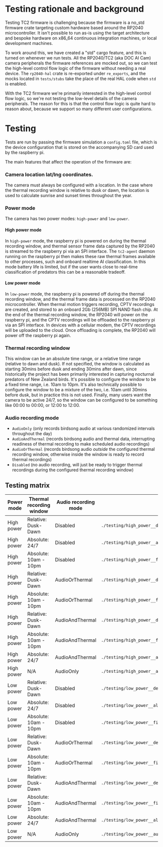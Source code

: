 # Testing rationale and background

Testing TC2 firmware is challenging because the firmware is a no_std firmware crate targeting custom hardware based
around the RP2040 microcontroller.
It isn't possible to run as-is using the target architecture and bespoke hardware on
x86_64 continuous integration machines, or local development machines.

To work around this, we have created a "std" cargo feature, and this is turned on whenever we
run tests.
All the RP2040/TC2 (aka DOC AI Cam) camera peripherals the firmware references are
mocked out, so we can test the high-level control flow logic of the firmware without
needing a real device.
The `rp2040-hal` crate is re-exported under `re_exports`, and the mocks
located in `tests/stubs` take the place of the real HAL code when `std` is enabled.

With the TC2 firmware we're primarily interested in the high-level control flow logic,
so we're not testing the low-level details of the camera peripherals. The reason for this is that the control flow logic
is quite hard to reason about, because we support so many different user configurations.

# Testing

Tests are run by passing the firmware simulation a `config.toml` file, which is the device configuration that is stored
on the accompanying SD card used by the raspberry pi.

The main features that affect the operation of the firmware are:

### Camera location lat/lng coordinates.

The camera must always be configured with a location. In the case where the thermal recording window is relative to dusk
or dawn, the location is used to calculate sunrise and sunset times throughout the year.

### Power mode

The camera has two power modes: `high-power` and `low-power`.

#### High power mode

In `high-power` mode, the raspberry pi is powered on during the thermal recording window, and thermal sensor frame data
captured by the RP2040 is streamed to the raspberry pi via an SPI interface.
The `tc2-agent` daemon running on the raspberry pi then makes these raw thermal frames available to other processes,
such and onboard realtime AI classification. In this mode battery life is limited, but if the user wants close to
real-time classification of predators this can be a reasonable tradeoff.

#### Low power mode

In `low-power` mode, the raspberry pi is powered off during the thermal recording window, and the thermal frame data is
processed on the RP2040 microcontroller. When thermal motion triggers recording, CPTV recordings are created, and stored
to an onboard 2Gb (256MB) SPI NAND flash chip.
At the end of the thermal recording window, the RP2040 will power on the raspberry pi, and the CPTV recordings will be
offloaded to the raspberry pi via an SPI interface. In devices with a cellular modem, the CPTV recordings will be
uploaded to the cloud.
Once offloading is complete, the RP2040 will power off the raspberry pi again.

### Thermal recording window

This window can be an absolute time range, or a relative time range (relative to dawn and dusk).
If not specified, the window is calculated as starting 30mins before dusk and ending 30mins after dawn, since
historically
the project has been primarily interested in capturing nocturnal predators of New Zealand birds.
It's possible to configure the window to be a fixed time range, i.e. 10am to 10pm.
It's also technically possible to configure the window to be a mixture of the two, i.e. 10am until 30mins before
dusk, but in practice this is not used.
Finally, many users want the camera to be active 24/7, so the window can be configured to be something like 00:00
to 00:00, or 12:00 to 12:00.

### Audio recording mode

- `AudioOnly` (only records birdsong audio at various randomized intervals throughout the day)
- `AudioAndThermal` (records birdsong audio and thermal data, interrupting readiness of thermal recording to make
  scheduled audio recordings)
- `AudioOrThermal` (records birdsong audio *outside* the configured thermal recording window, otherwise inside
  the window is ready to record thermal recordings)
- `Disabled` (no audio recording, will just be ready to trigger thermal recordings during the configured thermal
  recording window)

## Testing matrix

| Power mode | Thermal recording window | Audio recording mode | Test file                                                    |
|------------|--------------------------|----------------------|--------------------------------------------------------------|
| High power | Relative: Dusk-Dawn      | Disabled             | `./testing/high_power__default_window__audio_disabled.rs`    | 
| High power | Absolute: 24/7           | Disabled             | `./testing/high_power__always_on__audio_disabled.rs`         | 
| High power | Absolute: 10am - 10pm    | Disabled             | `./testing/high_power__fixed_window__audio_disabled.rs`      | 
| High power | Relative: Dusk-Dawn      | AudioOrThermal       | `./testing/high_power__default_window__audio_or_thermal.rs`  | 
| High power | Absolute: 10am - 10pm    | AudioOrThermal       | `./testing/high_power__fixed_window__audio_or_thermal.rs`    | 
| High power | Relative: Dusk-Dawn      | AudioAndThermal      | `./testing/high_power__default_window__audio_and_thermal.rs` | 
| High power | Absolute: 10am - 10pm    | AudioAndThermal      | `./testing/high_power__fixed_window__audio_and_thermal.rs`   | 
| High power | Absolute: 24/7           | AudioAndThermal      | `./testing/high_power__always_on__audio_and_thermal.rs`      | 
| High power | N/A                      | AudioOnly            | `./testing/high_power__audio_only.rs`                        | 
| Low power  | Relative: Dusk-Dawn      | Disabled             | `./testing/low_power__default_window__audio_disabled.rs`     | 
| Low power  | Absolute: 24/7           | Disabled             | `./testing/low_power__always_on__audio_disabled.rs`          | 
| Low power  | Absolute: 10am - 10pm    | Disabled             | `./testing/low_power__fixed_window__audio_disabled.rs`       | 
| Low power  | Relative: Dusk-Dawn      | AudioOrThermal       | `./testing/low_power__default_window__audio_or_thermal.rs`   | 
| Low power  | Absolute: 10am - 10pm    | AudioOrThermal       | `./testing/low_power__fixed_window__audio_or_thermal.rs`     | 
| Low power  | Relative: Dusk-Dawn      | AudioAndThermal      | `./testing/low_power__default_window__audio_and_thermal.rs`  | 
| Low power  | Absolute: 10am - 10pm    | AudioAndThermal      | `./testing/low_power__fixed_window__audio_and_thermal.rs`    | 
| Low power  | Absolute: 24/7           | AudioAndThermal      | `./testing/low_power__always_on__audio_and_thermal.rs`       | 
| Low power  | N/A                      | AudioOnly            | `./testing/low_power__audio_only.rs`                         | 